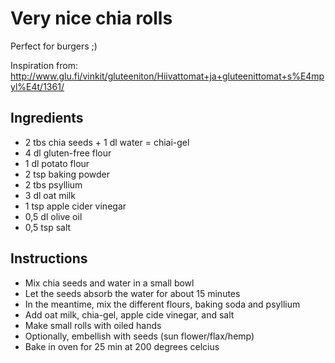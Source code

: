 # Very nice chia rolls
Perfect for burgers ;)

Inspiration from: http://www.glu.fi/vinkit/gluteeniton/Hiivattomat+ja+gluteenittomat+s%E4mpyl%E4t/1361/

## Ingredients
- 2 tbs chia seeds + 1 dl water = chiai-gel
- 4 dl gluten-free flour
- 1 dl potato flour
- 2 tsp baking powder
- 2 tbs psyllium
- 3 dl oat milk
- 1 tsp apple cider vinegar
- 0,5 dl olive oil
- 0,5 tsp salt

## Instructions
- Mix chia seeds and water in a small bowl
- Let the seeds absorb the water for about 15 minutes
- In the meantime, mix the different flours, baking soda and psyllium
- Add oat milk, chia-gel, apple cide vinegar, and salt
- Make small rolls with oiled hands
- Optionally, embellish with seeds (sun flower/flax/hemp)
- Bake in oven for 25 min at 200 degrees celcius

